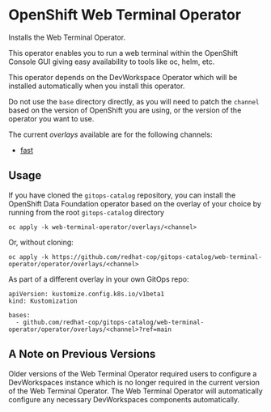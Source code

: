 # OpenShift Web Terminal Operator

Installs the Web Terminal Operator.

This operator enables you to run a web terminal within the OpenShift Console GUI giving easy availability to tools like oc, helm, etc.

This operator depends on the DevWorkspace Operator which will be installed automatically when you install this operator.

Do not use the `base` directory directly, as you will need to patch the `channel` based on the version of OpenShift you are using, or the version of the operator you want to use.

The current *overlays* available are for the following channels:
* [fast](operator/overlays/fast)

## Usage

If you have cloned the `gitops-catalog` repository, you can install the OpenShift Data Foundation operator based on the overlay of your choice by running from the root `gitops-catalog` directory

```
oc apply -k web-terminal-operator/overlays/<channel>
```

Or, without cloning:

```
oc apply -k https://github.com/redhat-cop/gitops-catalog/web-terminal-operator/operator/overlays/<channel>
```

As part of a different overlay in your own GitOps repo:

```
apiVersion: kustomize.config.k8s.io/v1beta1
kind: Kustomization

bases:
  - github.com/redhat-cop/gitops-catalog/web-terminal-operator/operator/overlays/<channel>?ref=main
```

## A Note on Previous Versions

Older versions of the Web Terminal Operator required users to configure a DevWorkspaces instance which is no longer required in the current version of the Web Terminal Operator.  The Web Terminal Operator will automatically configure any necessary DevWorkspaces components automatically.
